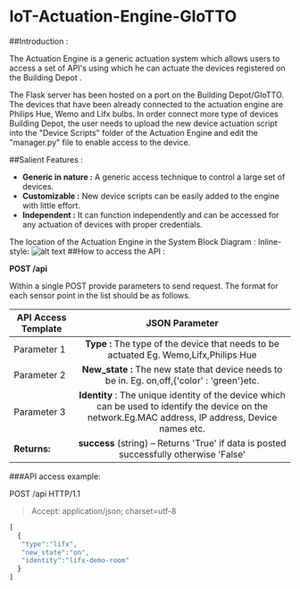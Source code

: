 # IoT-Actuation-Engine-GIoTTO

##Introduction :

The Actuation Engine is a generic actuation system which allows users to access a set of API&#39;s using which he can actuate the devices registered on the Building Depot .

The Flask server has been hosted on a port on the Building Depot/GIoTTO. The devices that have been already connected to the actuation engine are Philips Hue, Wemo and Lifx bulbs. In order connect more type of devices Building Depot, the user needs to upload the new device actuation script into the "Device Scripts" folder of the Actuation Engine and edit the "manager.py" file to enable access to the device.

##Salient Features :

- **Generic in nature :** A generic access technique to control a large set of devices.
- **Customizable :** New device scripts can be easily added to the engine with little effort.
- **Independent :** It can function independently and can be accessed for any actuation of devices with proper credentials.

The location of the Actuation Engine in the System Block Diagram :
Inline-style: 
![alt text](https://github.com/SarwateShubham/IoT-Actuation-Engine-GIoTTO/blob/master/Actuation%20Engine.png "Actuation Engine Block Diagram")
##How to access the API :

**POST /api**

Within a single POST provide parameters to send request. The format for each sensor point in the list should be as follows.


|**API Access Template**| **JSON Parameter**|
| ------------- |:-------------:|
|Parameter 1|**Type :** The type of the device that needs to be actuated Eg. Wemo,Lifx,Philips Hue|
|Parameter 2|**New\_state :** The new state that device needs to be in. Eg. on,off,{&#39;color&#39; : &#39;green&#39;}etc.|
|Parameter 3| **Identity** : The unique identity of the device which can be used to identify the device on the network.Eg.MAC address, IP address, Device names etc.|
| **Returns:** | **success** (string) – Returns &#39;True&#39; if data is posted successfully otherwise &#39;False&#39; |
###API access example:

POST /api HTTP/1.1
>Accept: application/json; charset=utf-8
```javascript
[
  {
   "type":"lifx",
   "new_state":"on",
   "identity":"lifx-demo-room"
  }
]
```

